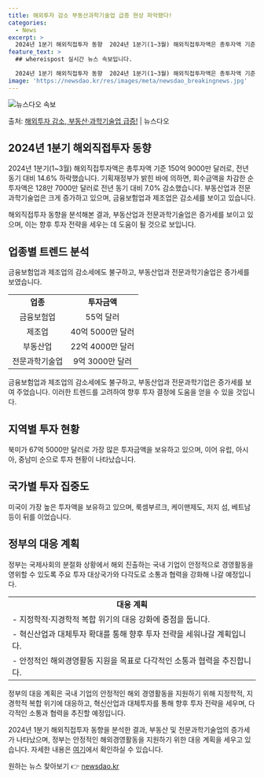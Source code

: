 ```yaml
---
title: 해외투자 감소 부동산과학기술업 급증 현상 파악됐다!
categories:
  - News
excerpt: >
  2024년 1분기 해외직접투자 동향  2024년 1분기(1~3월) 해외직접투자액은 총투자액 기준 150억 9…
feature_text: >
  ## whereispost 실시간 뉴스 속보입니다.

  2024년 1분기 해외직접투자 동향  2024년 1분기(1~3월) 해외직접투자액은 총투자액 기준 150억 9…
image: 'https://newsdao.kr/res/images/meta/newsdao_breakingnews.jpg'
---
```


![뉴스다오 속보](https://newsdao.kr/res/images/meta/newsdao_breakingnews.jpg)

<p>출처: <a href="https://newsdao.kr/4354" rel="dofollow">해외투자 감소, 부동산·과학기술업 급증!</a> | 뉴스다오</p>

<h2 data-ke-size="size26">2024년 1분기 해외직접투자 동향</h2>
2024년 1분기(1~3월) 해외직접투자액은 총투자액 기준 150억 9000만 달러로, 전년 동기 대비 14.6% 하락했습니다. 기획재정부가 밝힌 바에 의하면, 회수금액을 차감한 순투자액은 128만 7000만 달러로 전년 동기 대비 7.0% 감소했습니다. 부동산업과 전문과학기술업은 크게 증가하고 있으며, 금융보험업과 제조업은 감소세를 보이고 있습니다.

<p data-ke-size="size16">해외직접투자 동향을 분석해본 결과, 부동산업과 전문과학기술업은 증가세를 보이고 있으며, 이는 향후 투자 전략을 세우는 데 도움이 될 것으로 보입니다.</p>

<h2 data-ke-size="size26">업종별 트렌드 분석</h2>
금융보험업과 제조업의 감소세에도 불구하고, 부동산업과 전문과학기술업은 증가세를 보였습니다.

<table>
    <tr>
        <td style="text-align: center; height: 17px;"><b>업종</b></td>
        <td style="text-align: center; height: 17px;"><b>투자금액</b></td>
    </tr>
    <tr>
        <td style="text-align: center; height: 17px;">금융보험업</td>
        <td style="text-align: center; height: 17px;">55억 달러</td>
    </tr>
    <tr>
        <td style="text-align: center; height: 17px;">제조업</td>
        <td style="text-align: center; height: 17px;">40억 5000만 달러</td>
    </tr>
    <tr>
        <td style="text-align: center; height: 17px;">부동산업</td>
        <td style="text-align: center; height: 17px;">22억 4000만 달러</td>
    </tr>
    <tr>
        <td style="text-align: center; height: 17px;">전문과학기술업</td>
        <td style="text-align: center; height: 17px;">9억 3000만 달러</td>
    </tr>
</table>

<p data-ke-size="size16">금융보험업과 제조업의 감소세에도 불구하고, 부동산업과 전문과학기업은 증가세를 보여 주었습니다. 이러한 트렌드를 고려하여 향후 투자 결정에 도움을 얻을 수 있을 것입니다.</p>

<h2 data-ke-size="size26">지역별 투자 현황</h2>
북미가 67억 5000만 달러로 가장 많은 투자금액을 보유하고 있으며, 이어 유럽, 아시아, 중남미 순으로 투자 현황이 나타났습니다.

<h2 data-ke-size="size26">국가별 투자 집중도</h2>
미국이 가장 높은 투자액을 보유하고 있으며, 룩셈부르크, 케이맨제도, 저지 섬, 베트남 등이 뒤를 이었습니다.

<h2 data-ke-size="size26">정부의 대응 계획</h2>
정부는 국제사회의 분절화 상황에서 해외 진출하는 국내 기업이 안정적으로 경영활동을 영위할 수 있도록 주요 투자 대상국가와 다각도로 소통과 협력을 강화해 나갈 예정입니다.

<table>
    <tr>
        <td style="text-align: center; height: 17px;"><b>대응 계획</b></td>
    </tr>
    <tr>
        <td style="text-align: left;">- 지정학적·지경학적 복합 위기의 대응 강화에 중점을 둡니다.</td>
    </tr>
    <tr>
        <td style="text-align: left;">- 혁신산업과 대체투자 확대를 통해 향후 투자 전략을 세워나갈 계획입니다.</td>
    </tr>
    <tr>
        <td style="text-align: left;">- 안정적인 해외경영활동 지원을 목표로 다각적인 소통과 협력을 추진합니다.</td>
    </tr>
</table>

<p data-ke-size="size16">정부의 대응 계획은 국내 기업의 안정적인 해외 경영활동을 지원하기 위해 지정학적, 지경학적 복합 위기에 대응하고, 혁신산업과 대체투자를 통해 향후 투자 전략을 세우며, 다각적인 소통과 협력을 추진할 예정입니다.</p>

2024년 1분기 해외직접투자 동향을 분석한 결과, 부동산 및 전문과학기술업의 증가세가 나타났으며, 정부는 안정적인 해외경영활동을 지원하기 위한 대응 계획을 세우고 있습니다. 자세한 내용은 <a href="https://newsdao.kr/4354">여기</a>에서 확인하실 수 있습니다. 

원하는 뉴스 찾아보기 👉 <a href="https://newsdao.kr" rel="dofollow">newsdao.kr</a>


